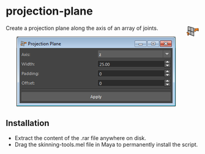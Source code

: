 # projection-plane
<img align="right" src="../../../../icons/ST_projectionPlane.png?raw=true">
Create a projection plane along the axis of an array of joints.
<p align="center"><img src="../../../../docs/_images/projection-plane-example.png?raw=true"></p>

## Installation
* Extract the content of the .rar file anywhere on disk.
* Drag the skinning-tools.mel file in Maya to permanently install the script.
